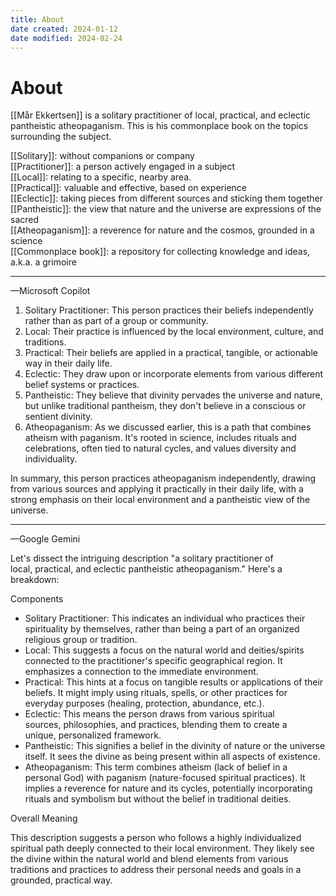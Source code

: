 ```yaml
---
title: About
date created: 2024-01-12
date modified: 2024-02-24
---
```


# About

[[Mår Ekkertsen]] is a solitary practitioner of local, practical, and eclectic pantheistic atheopaganism. This is his commonplace book on the topics surrounding the subject.

[[Solitary]]: without companions or company  
[[Practitioner]]: a person actively engaged in a subject  
[[Local]]: relating to a specific, nearby area.  
[[Practical]]: valuable and effective, based on experience  
[[Eclectic]]: taking pieces from different sources and sticking them together  
[[Pantheistic]]: the view that nature and the universe are expressions of the sacred  
[[Atheopaganism]]: a reverence for nature and the cosmos, grounded in a science  
[[Commonplace book]]: a repository for collecting knowledge and ideas, a.k.a. a grimoire

---

—Microsoft Copilot

1. Solitary Practitioner: This person practices their beliefs independently rather than as part of a group or community.
2. Local: Their practice is influenced by the local environment, culture, and traditions.
3. Practical: Their beliefs are applied in a practical, tangible, or actionable way in their daily life.
4. Eclectic: They draw upon or incorporate elements from various different belief systems or practices.
5. Pantheistic: They believe that divinity pervades the universe and nature, but unlike traditional pantheism, they don't believe in a conscious or sentient divinity.
6. Atheopaganism: As we discussed earlier, this is a path that combines atheism with paganism. It's rooted in science, includes rituals and celebrations, often tied to natural cycles, and values diversity and individuality.

In summary, this person practices atheopaganism independently, drawing from various sources and applying it practically in their daily life, with a strong emphasis on their local environment and a pantheistic view of the universe.

---

—Google Gemini

Let's dissect the intriguing description "a solitary practitioner of local, practical, and eclectic pantheistic atheopaganism." Here's a breakdown:

Components

- Solitary Practitioner: This indicates an individual who practices their spirituality by themselves, rather than being a part of an organized religious group or tradition.
- Local: This suggests a focus on the natural world and deities/spirits connected to the practitioner's specific geographical region. It emphasizes a connection to the immediate environment.
- Practical: This hints at a focus on tangible results or applications of their beliefs. It might imply using rituals, spells, or other practices for everyday purposes (healing, protection, abundance, etc.).
- Eclectic: This means the person draws from various spiritual sources, philosophies, and practices, blending them to create a unique, personalized framework.
- Pantheistic: This signifies a belief in the divinity of nature or the universe itself. It sees the divine as being present within all aspects of existence.
- Atheopaganism: This term combines atheism (lack of belief in a personal God) with paganism (nature-focused spiritual practices). It implies a reverence for nature and its cycles, potentially incorporating rituals and symbolism but without the belief in traditional deities.

Overall Meaning

This description suggests a person who follows a highly individualized spiritual path deeply connected to their local environment. They likely see the divine within the natural world and blend elements from various traditions and practices to address their personal needs and goals in a grounded, practical way.

